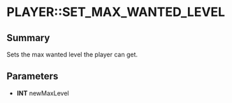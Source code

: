 # PLAYER::SET_MAX_WANTED_LEVEL

## Summary
Sets the max wanted level the player can get.

## Parameters
* **INT** newMaxLevel